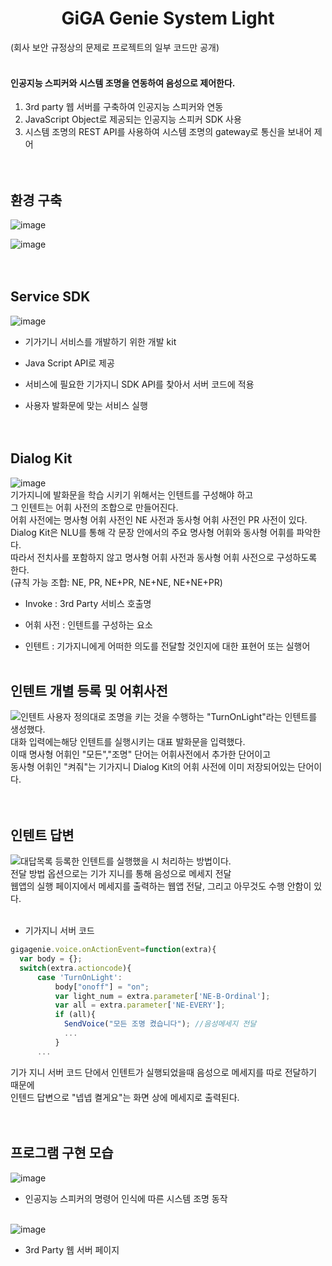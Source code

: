 <h1 align="center">GiGA Genie System Light</h1>
(회사 보안 규정상의 문제로 프로젝트의 일부 코드만 공개)<br/><br/>    
    
    
#### 인공지능 스피커와 시스템 조명을 연동하여 음성으로 제어한다.    
     
     
1. 3rd party 웹 서버를 구축하여 인공지능 스피커와 연동<br/>
2. JavaScript Object로 제공되는 인공지능 스피커 SDK 사용<br/>
3. 시스템 조명의 REST API를 사용하여 시스템 조명의 gateway로 통신을 보내어 제어<br/><br/><br/>


## 환경 구축

![image](https://user-images.githubusercontent.com/45943080/103729266-68f69500-5023-11eb-8ffb-8baec8abc0c4.png)

![image](https://user-images.githubusercontent.com/45943080/103729298-7b70ce80-5023-11eb-923d-0e77b5c0d842.png)
<br/><br/><br/>

## Service SDK

![image](https://user-images.githubusercontent.com/45943080/103729349-8f1c3500-5023-11eb-8474-214e57350bf6.png)


- 기가기니 서비스를 개발하기 위한 개발 kit

- Java Script API로 제공

- 서비스에 필요한 기가지니 SDK API를 찾아서 서버 코드에 적용

- 사용자 발화문에 맞는 서비스 실행
<br/><br/><br/>

## Dialog Kit

![image](https://user-images.githubusercontent.com/45943080/103729367-9e02e780-5023-11eb-8cae-22a943ce1f51.png)
<br/>기가지니에 발화문을 학습 시키기 위해서는 인텐트를 구성해야 하고<br/>
그 인텐트는 어휘 사전의 조합으로 만들어진다.<br/>
어휘 사전에는 명사형 어휘 사전인 NE 사전과 동사형 어휘 사전인 PR 사전이 있다.<br/>
Dialog Kit은 NLU를 통해 각 문장 안에서의 주요 명사형 어휘와 동사형 어휘를 파악한다. <br/>
따라서 전치사를 포함하지 않고 명사형 어휘 사전과 동사형 어휘 사전으로 구성하도록 한다.<br/>
(규칙 가능 조합: NE, PR, NE+PR, NE+NE, NE+NE+PR)<br/>

- Invoke : 3rd Party 서비스 호출명

- 어휘 사전 : 인텐트를 구성하는 요소

- 인텐트 : 기가지니에게 어떠한 의도를 전달할 것인지에 대한 표현어 또는 실행어
<br/><br/>

## 인텐트 개별 등록 및 어휘사전
![인텐트](https://user-images.githubusercontent.com/45943080/103897181-7ea8af00-5136-11eb-9459-515c7fdf079f.JPG)
사용자 정의대로 조명을 키는 것을 수행하는 "TurnOnLight"라는 인텐트를 생성했다.<br/>
대화 입력에는해당 인텐트를 실행시키는 대표 발화문을 입력했다.<br/>
이때 명사형 어휘인 "모든","조명" 단어는 어휘사전에서 추가한 단어이고<br/>
동사형 어휘인 "켜줘"는 기가지니 Dialog Kit의 어휘 사전에 이미 저장되어있는 단어이다.<br/>
<br/><br/>

## 인텐트 답변
![대답목록](https://user-images.githubusercontent.com/45943080/103899616-ffb57580-5139-11eb-8c80-c6a50815ed29.JPG)
등록한 인텐트를 실행했을 시 처리하는 방법이다.<br/>
전달 방법 옵션으로는 기가 지니를 통해 음성으로 메세지 전달<br/>
웹앱의 실행 페이지에서 메세지를 출력하는 웹앱 전달, 그리고 아무것도 수행 안함이 있다.<br/><br/>

- 기가지니 서버 코드
```javascript
gigagenie.voice.onActionEvent=function(extra){
  var body = {};
  switch(extra.actioncode){
      case 'TurnOnLight':
          body["onoff"] = "on";
          var light_num = extra.parameter['NE-B-Ordinal'];
          var all = extra.parameter['NE-EVERY'];
          if (all){
            SendVoice("모든 조명 켰습니다"); //음성메세지 전달
            ...
          }
      ...
```      
기가 지니 서버 코드 단에서 인텐트가 실행되었을때 음성으로 메세지를 따로 전달하기 때문에<br/>
인텐드 답변으로 "넵넵 켤게요"는 화면 상에 메세지로 출력된다.<br/><br/><br/>

## 프로그램 구현 모습


![image](https://user-images.githubusercontent.com/45943080/103729807-95f77780-5024-11eb-8cee-176bda16c0e5.png)

- 인공지능 스피커의 명령어 인식에 따른 시스템 조명 동작 
<br/><br/>

![image](https://user-images.githubusercontent.com/45943080/103729416-bd017980-5023-11eb-95b0-a0688aa5b226.png)
- 3rd Party 웹 서버 페이지





